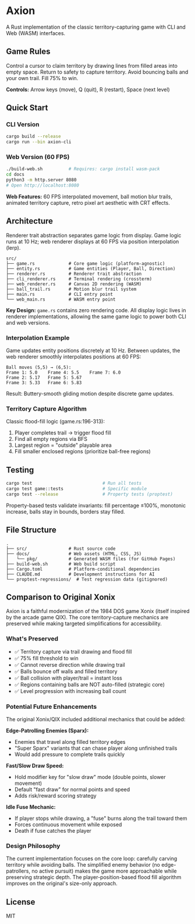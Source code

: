 # Axion

A Rust implementation of the classic territory-capturing game with CLI and Web (WASM) interfaces.

## Game Rules

Control a cursor to claim territory by drawing lines from filled areas into empty space. Return to safety to capture territory. Avoid bouncing balls and your own trail. Fill 75% to win.

**Controls:** Arrow keys (move), Q (quit), R (restart), Space (next level)

## Quick Start

### CLI Version
```bash
cargo build --release
cargo run --bin axion-cli
```

### Web Version (60 FPS)
```bash
./build-web.sh          # Requires: cargo install wasm-pack
cd docs
python3 -m http.server 8080
# Open http://localhost:8080
```

**Web Features:** 60 FPS interpolated movement, ball motion blur trails, animated territory capture, retro pixel art aesthetic with CRT effects.

## Architecture

Renderer trait abstraction separates game logic from display. Game logic runs at 10 Hz; web renderer displays at 60 FPS via position interpolation (lerp).

```
src/
├── game.rs             # Core game logic (platform-agnostic)
├── entity.rs           # Game entities (Player, Ball, Direction)
├── renderer.rs         # Renderer trait abstraction
├── cli_renderer.rs     # Terminal rendering (crossterm)
├── web_renderer.rs     # Canvas 2D rendering (WASM)
├── ball_trail.rs       # Motion blur trail system
├── main.rs             # CLI entry point
└── web_main.rs         # WASM entry point
```

**Key Design:** `game.rs` contains zero rendering code. All display logic lives in renderer implementations, allowing the same game logic to power both CLI and web versions.

### Interpolation Example

Game updates entity positions discretely at 10 Hz. Between updates, the web renderer smoothly interpolates positions at 60 FPS:

```
Ball moves (5,5) → (6,5):
Frame 1: 5.0    Frame 4: 5.5    Frame 7: 6.0
Frame 2: 5.17   Frame 5: 5.67
Frame 3: 5.33   Frame 6: 5.83
```

Result: Buttery-smooth gliding motion despite discrete game updates.

### Territory Capture Algorithm

Classic flood-fill logic (game.rs:196-313):
1. Player completes trail → trigger flood fill
2. Find all empty regions via BFS
3. Largest region = "outside" playable area
4. Fill smaller enclosed regions (prioritize ball-free regions)

## Testing

```bash
cargo test                           # Run all tests
cargo test game::tests               # Specific module
cargo test --release                 # Property tests (proptest)
```

Property-based tests validate invariants: fill percentage ≤100%, monotonic increase, balls stay in bounds, borders stay filled.

## File Structure

```
.
├── src/                # Rust source code
├── docs/               # Web assets (HTML, CSS, JS)
│   └── pkg/            # Generated WASM files (for GitHub Pages)
├── build-web.sh        # Web build script
├── Cargo.toml          # Platform-conditional dependencies
├── CLAUDE.md           # Development instructions for AI
└── proptest-regressions/  # Test regression data (gitignored)
```

## Comparison to Original Xonix

Axion is a faithful modernization of the 1984 DOS game Xonix (itself inspired by the arcade game QIX). The core territory-capture mechanics are preserved while making targeted simplifications for accessibility.

### What's Preserved
- ✅ Territory capture via trail drawing and flood fill
- ✅ 75% fill threshold to win
- ✅ Cannot reverse direction while drawing trail
- ✅ Balls bounce off walls and filled territory
- ✅ Ball collision with player/trail = instant loss
- ✅ Regions containing balls are NOT auto-filled (strategic core)
- ✅ Level progression with increasing ball count

### Potential Future Enhancements
The original Xonix/QIX included additional mechanics that could be added:

**Edge-Patrolling Enemies (Sparx):**
- Enemies that travel along filled territory edges
- "Super Sparx" variants that can chase player along unfinished trails
- Would add pressure to complete trails quickly

**Fast/Slow Draw Speed:**
- Hold modifier key for "slow draw" mode (double points, slower movement)
- Default "fast draw" for normal points and speed
- Adds risk/reward scoring strategy

**Idle Fuse Mechanic:**
- If player stops while drawing, a "fuse" burns along the trail toward them
- Forces continuous movement while exposed
- Death if fuse catches the player

### Design Philosophy
The current implementation focuses on the core loop: carefully carving territory while avoiding balls. The simplified enemy behavior (no edge-patrollers, no active pursuit) makes the game more approachable while preserving strategic depth. The player-position-based flood fill algorithm improves on the original's size-only approach.

## License

MIT
